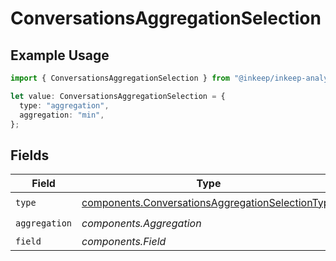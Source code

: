 # ConversationsAggregationSelection

## Example Usage

```typescript
import { ConversationsAggregationSelection } from "@inkeep/inkeep-analytics/models/components";

let value: ConversationsAggregationSelection = {
  type: "aggregation",
  aggregation: "min",
};
```

## Fields

| Field                                                                                                                | Type                                                                                                                 | Required                                                                                                             | Description                                                                                                          |
| -------------------------------------------------------------------------------------------------------------------- | -------------------------------------------------------------------------------------------------------------------- | -------------------------------------------------------------------------------------------------------------------- | -------------------------------------------------------------------------------------------------------------------- |
| `type`                                                                                                               | [components.ConversationsAggregationSelectionType](../../models/components/conversationsaggregationselectiontype.md) | :heavy_check_mark:                                                                                                   | N/A                                                                                                                  |
| `aggregation`                                                                                                        | *components.Aggregation*                                                                                             | :heavy_check_mark:                                                                                                   | N/A                                                                                                                  |
| `field`                                                                                                              | *components.Field*                                                                                                   | :heavy_minus_sign:                                                                                                   | N/A                                                                                                                  |